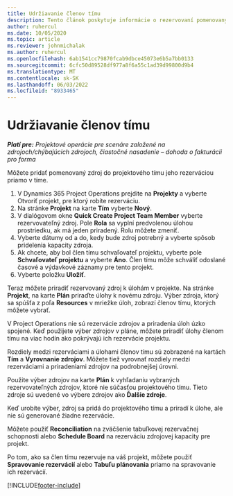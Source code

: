 ```yaml
---
title: Udržiavanie členov tímu
description: Tento článok poskytuje informácie o rezervovaní pomenovaných zdrojov pre projektové tímy a ich priradení k úlohám.
author: ruhercul
ms.date: 10/05/2020
ms.topic: article
ms.reviewer: johnmichalak
ms.author: ruhercul
ms.openlocfilehash: 6ab1541cc79870fcab9dbce45073e6b5a7bb0133
ms.sourcegitcommit: 6cfc50d89528df977a8f6a55c1ad39d99800d9b4
ms.translationtype: MT
ms.contentlocale: sk-SK
ms.lasthandoff: 06/03/2022
ms.locfileid: "8933465"
---
```

# <a name="maintain-team-members"></a>Udržiavanie členov tímu

_**Platí pre:** Projektové operácie pre scenáre založené na zdrojoch/chýbajúcich zdrojoch, čiastočné nasadenie – dohoda o fakturácii pro forma_

Môžete pridať pomenovaný zdroj do projektového tímu jeho rezerváciou priamo v tíme.

1. V Dynamics 365 Project Operations prejdite na **Projekty** a vyberte Otvoriť projekt, pre ktorý robíte rezerváciu.
2. Na stránke **Projekt** na karte **Tím** vyberte **Nový**. 
3. V dialógovom okne **Quick Create Project Team Member** vyberte rezervovateľný zdroj. Pole **Rola** sa vyplní predvolenou úlohou prostriedku, ak má jeden priradený. Rolu môžete zmeniť. 
4. Vyberte dátumy od a do, kedy bude zdroj potrebný a vyberte spôsob pridelenia kapacity zdroja. 
5. Ak chcete, aby bol člen tímu schvaľovateľ projektu, vyberte pole **Schvaľovateľ projektu** a vyberte **Áno**. Člen tímu môže schváliť odoslané časové a výdavkové záznamy pre tento projekt. 
6. Vyberte položku **Uložiť**.

Teraz môžete priradiť rezervovaný zdroj k úlohám v projekte. Na stránke **Projekt**, na karte **Plán** priraďte úlohy k novému zdroju. Výber zdroja, ktorý sa spúšťa z poľa **Resources** v mriežke úloh, zobrazí členov tímu, ktorých môžete vybrať.


V Project Operations nie sú rezervácie zdrojov a priradenia úloh úzko spojené. Keď použijete výber zdrojov v pláne, môžete priradiť úlohy členom tímu na viac hodín ako pokrývajú ich rezervácie projektu.

Rozdiely medzi rezerváciami a úlohami členov tímu sú zobrazené na kartách **Tím** a **Vyrovnanie zdrojov**. Môžete tiež vyrovnať rozdiely medzi rezerváciami a priradeniami zdrojov na podrobnejšej úrovni.

Použite výber zdrojov na karte **Plán** k vyhľadaniu vybraných rezervovateľných zdrojov, ktoré nie súčasťou projektového tímu. Tieto zdroje sú uvedené vo výbere zdrojov ako **Ďalšie zdroje**.

Keď urobíte výber, zdroj sa pridá do projektového tímu a priradí k úlohe, ale nie sú generované žiadne rezervácie.

Môžete použiť **Reconciliation** na zväčšenie tabuľkovej rezervačnej schopnosti alebo **Schedule Board** na rezerváciu zdrojovej kapacity pre projekt.

Po tom, ako sa člen tímu rezervuje na váš projekt, môžete použiť **Spravovanie rezervácií** alebo **Tabuľu plánovania** priamo na spravovanie ich rezervácií.


[!INCLUDE[footer-include](../includes/footer-banner.md)]
